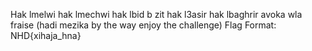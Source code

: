 Hak lmelwi hak lmechwi hak lbid b zit 
hak l3asir hak lbaghrir avoka wla fraise
(hadi mezika by the way enjoy the challenge)
Flag Format: NHD{xihaja_hna}
